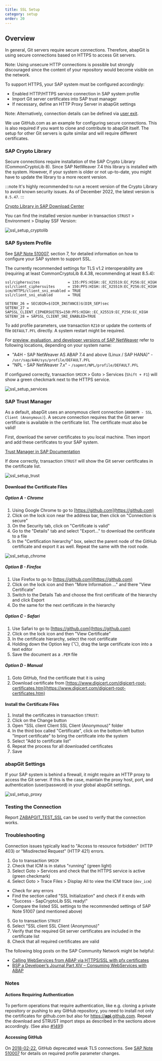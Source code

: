 ```yaml
---
title: SSL Setup
category: setup
order: 20
---
```


## Overview

In general, Git servers require secure connections. Therefore, abapGit is using secure connections based on HTTPS to access Git servers.

Note: Using unsecure HTTP connections is possible but strongly discouraged since the content of your repository would become visible on the network.

To support HTTPS, your SAP system must be configured accordingly:

- Enabled HTTP/HTTPS service connection in SAP system profile
- Import Git server certificates into SAP trust manager
- If necessary, define an HTTP Proxy Server in abapGit settings

Note: Alternatively, connection details can be defined via [user exit](/user-guide/reference/exits.md#exits).

We use GitHub.com as an example for configuring secure connections. This is also required if you want to clone and contribute to abapGit itself. The setup for other Git servers is quite similar and will require different certificates.

### SAP Crypto Library

Secure connections require installation of the SAP Crypto Library (CommonCryptoLib 8). Since SAP NetWeaver 7.4 this library is installed with the system. However, if your system is older or not up-to-date, you might have to update the library to a more recent version.

:::note
It's highly recommended to run a recent version of the Crypto Library to avoid known security issues. As of December 2022, the latest version is `8.5.47`.
:::

[Crypto Library in SAP Download Center](https://me.sap.com/softwarecenter/template/products/%20_APP=00200682500000001943&_EVENT=DISPHIER&HEADER=Y&FUNCTIONBAR=N&EVENT=TREE&NE=NAVIGATE&ENR=01200615320100002625&V=MAINT&TA=ACTUAL&PAGE=SEARCH/SAPCRYPTOLIB)

You can find the installed version number in transaction `STRUST` > Environment > Display SSF Version:

![ssl_setup_cryptolib](/img/ssl_setup_cryptolib.png)

### SAP System Profile

See [SAP Note 510007](https://me.sap.com/notes/510007), section 7, for detailed information on how to configure your SAP system to support SSL.

The currently recommended settings for TLS v1.2 interoperability are (requiring at least CommonCryptoLib 8.4.38, recommending at least 8.5.4):

```
ssl/ciphersuites             = 135:PFS:HIGH::EC_X25519:EC_P256:EC_HIGH
ssl/client_ciphersuites      = 150:PFS:HIGH::EC_X25519:EC_P256:EC_HIGH
icm/HTTPS/client_sni_enabled = TRUE
ssl/client_sni_enabled       = TRUE

SETENV_26 = SECUDIR=$(DIR_INSTANCE)$(DIR_SEP)sec
SETENV_27 = SAPSSL_CLIENT_CIPHERSUITES=150:PFS:HIGH::EC_X25519:EC_P256:EC_HIGH
SETENV_28 = SAPSSL_CLIENT_SNI_ENABLED=TRUE 
```

To add profile parameters, use transaction `RZ10` or update the contents of file `DEFAULT.PFL` directly. A system restart might be required.

For [preview, evaluation, and developer versions of SAP NetWeaver](https://go.support.sap.com/minisap/#/minisap) refer to following locations, depending on your system name:

- "A4H - SAP NetWeaver AS ABAP 7.4 and above (Linux / SAP HANA)" - `/usr/sap/A4H/sys/profile/DEFAULT.PFL`
- "NPL - SAP NetWeaver 7.x" - `/sapmnt/NPL/profile/DEFAULT.PFL`

If configured correctly, transaction `SMICM` > Goto > Services (`Shift + F1`) will show a green checkmark next to the HTTPS service.

![ssl_setup_services](/img/ssl_setup_services.png)

### SAP Trust Manager

As a default, abapGit uses an anonymous client connection (`ANONYM - SSL Client (Anonymous)`). A secure connection requires that the Git server certificate is available in the certificate list. The certificate must also be valid!

First, download the server certificates to you local machine. Then import and add these certificates to your SAP system.

[Trust Manager in SAP Documentation](https://help.sap.com/docs/SAP_NETWEAVER_750/280f016edb8049e998237fcbd80558e7/4c5bdb17f85640f1e10000000a42189c.html)

If done correctly, transaction `STRUST` will show the Git server certificates in the certificate list.

![ssl_setup_trust](/img/ssl_setup_trust.png)

#### Download the Certificate Files

##### Option A - Chrome

1. Using Google Chrome to go to [https://github.com](https://github.com)
2. Click on the lock icon near the address bar, then click on "Connection is secure"
3. On the Security tab, click on "Certificate is valid"
4. Go to the "Details" tab and select "Export..." to download the certificate to a file
5. In the "Certification hierarchy" box, select the parent node of the GitHub certificate and export it as well. Repeat the same with the root node.

![ssl_setup_chrome](/img/ssl_setup_chrome.gif)

##### Option B - Firefox

1. Use Firefox to go to [https://github.com](https://github.com)
2. Click on the lock icon and then "More Information ..." and there "View Certificate"
3. Switch to the Details Tab and choose the first certificate of the hierarchy and click Export
4. Do the same for the next certificate in the hierarchy

##### Option C - Safari

1. Use Safari to go to [https://github.com](https://github.com)
2. Click on the lock icon and then "View Certificate"
3. In the certificate hierarchy, select the root certificate
4. Holding down the Option key (⌥), drag the large certificate icon into a text editor
5. Save the document as a `.PEM` file

##### Option D - Manual

1. Goto GitHub, find the certificate that it is using
2. Download certificate from [https://www.digicert.com/digicert-root-certificates.htm](https://www.digicert.com/digicert-root-certificates.htm)

#### Install the Certificate Files

1. Install the certificates in transaction `STRUST`:
2. Click on the Change button
3. Open "SSL client Client SSL Client (Anonymous)" folder
4. In the third box called "Certificate", click on the bottom-left button "Import certificate" to bring the certificate into the system
5. Select "Add to certificate list"
6. Repeat the process for all downloaded certificates
7. Save

### abapGit Settings

If your SAP system is behind a firewall, it might require an HTTP proxy to access the Git server. If this is the case, maintain the proxy host, port, and authentication (user/password) in your global abapGit settings.

![ssl_setup_proxy](/img/ssl_setup_proxy.png)

### Testing the Connection

Report [ZABAPGIT_TEST_SSL](/user-guide/setup/ssl-test.md) can be used to verify that the connection works.

### Troubleshooting

Connection issues typically lead to "Access to resource forbidden" (HTTP 403) or "Misdirected Request" (HTTP 421) errors.

1. Go to transaction `SMICM`
2. Check that ICM is in status "running" (green light)
3. Select Goto > Services and check that the HTTPS service is active (green checkmark)
4. Select Goto > Trace Files > Display All to view the ICM trace (`dev_icm`)

- Check for any errors
- Find the section called "SSL Initialization" and check if it ends with "Success - SapCryptoLib SSL ready!"
- Compare the listed SSL settings to the recommended settings of SAP Note 51007 (and mentioned above)

5. Go to transaction `STRUST`
6. Select "SSL client SSL Client (Anonymous)"
7. Verify that the required Git server certificates are included in the certificate list
8. Check that all required certificates are valid

The following blog posts on the SAP Community Network might be helpful:

- [Calling WebServices from ABAP via HTTPS/SSL with pfx certificates](https://scn.sap.com/people/jens.gleichmann/blog/2008/10/31/calling-webservices-from-abap-via-httpsssl-with-pfx-certificates)
- [BSP a Developer’s Journal Part XIV – Consuming WebServices with ABAP](https://scn.sap.com/people/thomas.jung/blog/2004/11/17/bsp-a-developers-journal-part-xiv--consuming-webservices-with-abap)

### Notes

#### Actions Requiring Authentication

To perform operations that require authentication, like e.g. cloning a private repository or pushing to any GitHub repository, you need to install not only the certificates for github.com but also for [https://**api**.github.com](https://api.github.com). Repeat the download and STRUST import steps as described in the sections above accordingly. (See also [#1491](https://github.com/abapGit/abapGit/issues/1491))

#### Accessing GitHub

On [2018-02-22](https://githubengineering.com/crypto-removal-notice/), GitHub deprecated weak TLS connections.  See [SAP Note 510007](https://me.sap.com/notes/510007) for details on required profile parameter changes.
